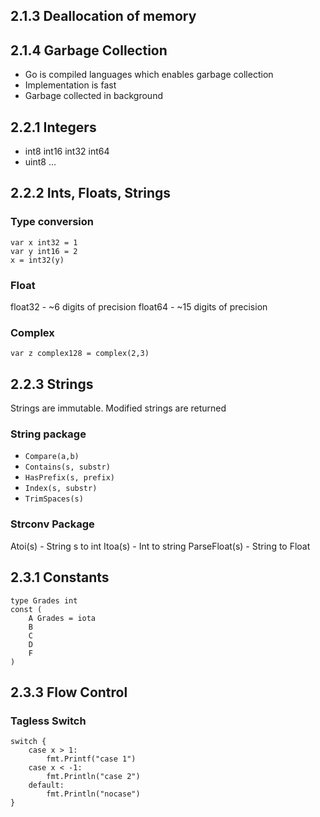 ## 2.1.3 Deallocation of memory


## 2.1.4 Garbage Collection
- Go is compiled languages which enables garbage collection
- Implementation is fast
- Garbage collected in background

## 2.2.1 Integers
- int8 int16 int32 int64
- uint8 ...

## 2.2.2 Ints, Floats, Strings
### Type conversion
```golang
var x int32 = 1
var y int16 = 2
x = int32(y)
```
### Float
float32 - ~6 digits of precision
float64 - ~15 digits of precision

### Complex
`var z complex128 = complex(2,3)`

## 2.2.3 Strings
Strings are immutable. Modified strings are returned
### String package
- `Compare(a,b)`
- `Contains(s, substr)`
- `HasPrefix(s, prefix)`
- `Index(s, substr)`
- `TrimSpaces(s)`

### Strconv Package
Atoi(s) - String s to int
Itoa(s) - Int to string
ParseFloat(s) - String to Float

## 2.3.1 Constants
```golang
type Grades int
const (
	A Grades = iota
	B
	C
	D
	F
)
```

## 2.3.3 Flow Control
### Tagless Switch
```golang
switch {
	case x > 1:
		fmt.Printf("case 1")
	case x < -1:
		fmt.Println("case 2")
	default:
		fmt.Println("nocase")
}
```
